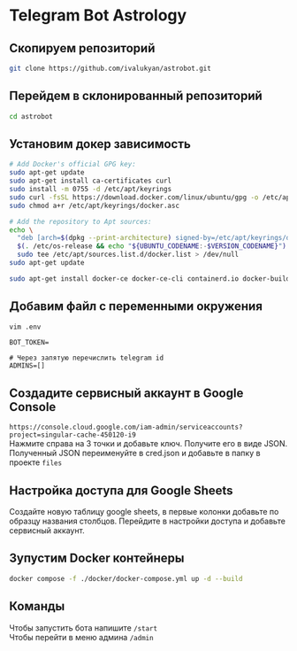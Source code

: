 # Telegram Bot Astrology

## Скопируем репозиторий
```bash
git clone https://github.com/ivalukyan/astrobot.git
```

## Перейдем в склонированный репозиторий
```bash
cd astrobot
```

## Установим докер зависимость
```bash
# Add Docker's official GPG key:
sudo apt-get update
sudo apt-get install ca-certificates curl
sudo install -m 0755 -d /etc/apt/keyrings
sudo curl -fsSL https://download.docker.com/linux/ubuntu/gpg -o /etc/apt/keyrings/docker.asc
sudo chmod a+r /etc/apt/keyrings/docker.asc

# Add the repository to Apt sources:
echo \
  "deb [arch=$(dpkg --print-architecture) signed-by=/etc/apt/keyrings/docker.asc] https://download.docker.com/linux/ubuntu \
  $(. /etc/os-release && echo "${UBUNTU_CODENAME:-$VERSION_CODENAME}") stable" | \
  sudo tee /etc/apt/sources.list.d/docker.list > /dev/null
sudo apt-get update
```

```bash
sudo apt-get install docker-ce docker-ce-cli containerd.io docker-buildx-plugin docker-compose-plugin
```

## Добавим файл с переменными окружения
```bash
vim .env
```

```
BOT_TOKEN=

# Через запятую перечислить telegram id 
ADMINS=[]
```

## Создадите сервисный аккаунт в Google Console
`
https://console.cloud.google.com/iam-admin/serviceaccounts?project=singular-cache-450120-i9
`  
Нажмите справа на 3 точки и добавьте ключ. Получите его в виде JSON.  
Полученный JSON переименуйте в cred.json и добавьте в папку в проекте `files`

## Настройка доступа для Google Sheets
Создайте новую таблицу google sheets, в первые колонки добавьте по образцу названия столбцов.
Перейдите в настройки доступа и добавьте сервисный аккаунт.


## Зупустим Docker контейнеры
```bash
docker compose -f ./docker/docker-compose.yml up -d --build
```


## Команды
Чтобы запустить бота напишите `/start`  
Чтобы перейти в меню админа `/admin`
